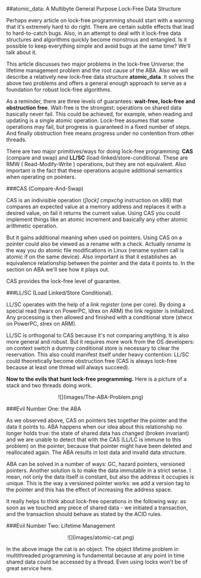 
##atomic_data: A Multibyte General Purpose Lock-Free Data Structure


  Perhaps every article on lock-free programming should start with a warning that it's extremely
  hard to do right. There are certain subtle effects that lead to hard-to-catch bugs. Also, in
  an attempt to deal with it lock-free data structures and algorithms quickly become monstrous
  and entangled. Is it possible to keep everything simple and avoid bugs at the same time? We'll
  talk about it.
  
  This article discusses two major problems in the lock-free Universe: the lifetime management 
  problem and the root cause of the ABA. Also we will describe a relatively new lock-free 
  data structure **atomic_data**. It solves the above two problems and offers a general enough 
  approach to serve as a foundation for robust lock-free algorithms. 
  
  As a reminder, there are three levels of guarantees: **wait-free, lock-free and obstruction
  free**. Wait-free is the strongest: operations on shared data basically never fail. This could 
  be achieved, for example, when reading and updating is a single atomic operation. Lock-free 
  assumes that some operations may fail, but progress is guaranteed in a fixed number of steps. 
  And finally obstruction free means progress under no contention from other threads.

  There are two major primitives/ways for doing lock-free programming:  **CAS** (compare and swap) 
  and  **LL/SC** (load-linked/store-conditional. These are RMW ( Read-Modify-Write ) operations, 
  but they are not equivalent. Also important is the fact that these operations acquire additional 
  semantics when operating on pointers.


###CAS (Compare-And-Swap)

  CAS is an indivisible operation (*[lock] cmpxchg* instruction on x86) that compares an expected
  value at a memory address and replaces it with a desired value, on fail it returns the current 
  value. Using CAS you could implement things like an atomic increment and basically any other
  atomic arithmetic operation. 
  
  But it gains additional meaning when used on pointers. Using CAS on a pointer could also be 
  viewed as a rename with a check. Actually *rename* is the way you do atomic file modifications 
  in Linux (rename system call is atomic if on the same device). Also important is that it 
  establishes an equivalence relationship between the pointer and the data it points to. In the 
  section on ABA we'll see how it plays out. 
  
  CAS provides the lock-free level of guarantee.


###LL/SC (Load Linked/Store Conditional).
  
  LL/SC operates with the help of a *link register* (one per core). By doing a special read 
  (lwarx on PowerPC, ldrex on ARM) the link register is initialized. Any processing is then 
  allowed and finished with a conditional store (stwcx on PowerPC, strex on ARM). 
  
  LL/SC is orthogonal to CAS because it's not comparing anything. It is also more general and 
  robust. But it requires more work from the OS developers: on context  switch a dummy conditional 
  store is necessary to clear the reservation. This also could manifest itself under heavy 
  contention: LL/SC could theoretically become obstruction free (CAS is always lock-free because 
  at least one thread will always succeed).


  **Now to the evils that hunt lock-free programming.** Here is a picture of a stack and two
  threads doing work.

 <center>![](images/The-ABA-Problem.png)</center>


###Evil Number One: the ABA

  As we observed above, CAS on pointers ties together the pointer and the data it points to.
  ABA happens when our idea about this relationship no longer holds true: the state of shared 
  data has changed (broken invariant) and we are unable to detect that with the CAS (LL/LC is 
  immune to this problem) on the pointer, because that pointer might have been deleted and 
  reallocated again. The ABA results in lost data and invalid data structure.

  ABA can be solved in a number of ways: GC, hazard pointers, versioned pointers. Another solution
  is to make the data immutable in a strict sense. I mean, not only the data itself is constant,
  but also the address it occupies is unique. This is the way a versioned pointer works: we add
  a version tag to the pointer and this has the effect of increasing the address space.

  It really helps to think about lock-free operations in the following way: as soon as we touched 
  any piece of shared data - we initiated a transaction, and the transaction should behave
  as stated by the ACID rules. 


###Evil Number Two: Lifetime Management

 <center>![](images/atomic-cat.png)</center>

  In the above image the cat is an object. The object lifetime problem in multithreaded programming 
  is fundamental because at any point in time shared data could be accessed by a thread. Even 
  using locks won't be of great service here. 
  



